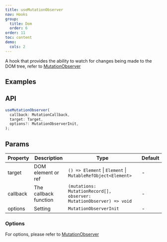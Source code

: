 ```yaml
---
title: useMutationObserver
nav: Hooks
group:
  title: Dom
  order: 6
order: 11
toc: content
demo:
  cols: 2
---
```


A hook that provides the ability to watch for changes being made to the DOM tree, refer to [MutationObserver](https://developer.mozilla.org/en-US/docs/Web/API/MutationObserver)

## Examples

<code src="./demo/demo1.tsx"></code>

## API

```typescript
useMutationObserver(
  callback: MutationCallback,
  target: Target,
  options?: MutationObserverInit,
);
```

## Params

| Property | Description           | Type                                                                | Default |
| --- | --- | --- | --- |
| target   | DOM element or ref    | `() => Element` \| `Element` \| `MutableRefObject<Element>`         | -       |
| callback | The callback function | `(mutations: MutationRecord[], observer: MutationObserver) => void` | -       |
| options  | Setting               | `MutationObserverInit`                                              | -       |

### Options

For options, please refer to [MutationObserver](https://developer.mozilla.org/en-US/docs/Web/API/MutationObserver/observe#parameters)
